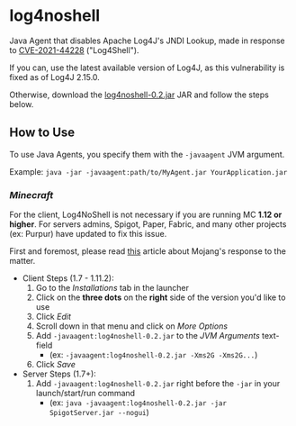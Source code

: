 # log4noshell
Java Agent that disables Apache Log4J's JNDI Lookup, made in response to [CVE-2021-44228](https://nvd.nist.gov/vuln/detail/CVE-2021-44228) ("Log4Shell").

If you can, use the latest available version of Log4J, as this vulnerability is fixed as of Log4J 2.15.0.

Otherwise, download the [log4noshell-0.2.jar](https://alerithe.github.io/log4noshell/log4noshell-0.2.jar) JAR and follow the steps below.

## How to Use
To use Java Agents, you specify them with the `-javaagent` JVM argument.

Example: `java -jar -javaagent:path/to/MyAgent.jar YourApplication.jar`

### ***Minecraft***
For the client, Log4NoShell is not necessary if you are running MC **1.12 or higher**. For servers admins, Spigot, Paper, Fabric, and many other projects (ex: Purpur) have updated to fix this issue.

First and foremost, please read [this](https://www.minecraft.net/en-us/article/important-message--security-vulnerability-java-edition) article about Mojang's response to the matter.
- Client Steps (1.7 - 1.11.2):
    1. Go to the *Installations* tab in the launcher
    2. Click on the **three dots** on the **right** side of the version you'd like to use
    3. Click *Edit*
    4. Scroll down in that menu and click on *More Options*
    5. Add `-javaagent:log4noshell-0.2.jar` to the *JVM Arguments* text-field
        - (ex: `-javaagent:log4noshell-0.2.jar -Xms2G -Xms2G...`)
    6. Click *Save*
- Server Steps (1.7+):
    1. Add `-javaagent:log4noshell-0.2.jar` right before the `-jar` in your launch/start/run command
        - (ex: `java -javaagent:log4noshell-0.2.jar -jar SpigotServer.jar --nogui`)